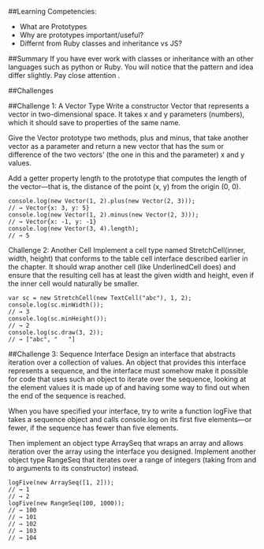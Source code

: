 ##Learning Competencies:
* What are Prototypes
* Why are prototypes important/useful?
* Differnt from Ruby classes and inheritance vs JS?

##Summary
If you have ever work with classes or inheritance with an other languages such as python or Ruby. You will notice that the pattern and idea differ slightly. Pay close attention .

##Challenges

##Challenge 1: A Vector Type
Write a constructor Vector that represents a vector in two-dimensional space. It takes x and y parameters (numbers), which it should save to properties of the same name.

Give the Vector prototype two methods, plus and minus, that take another vector as a parameter and return a new vector that has the sum or difference of the two vectors’ (the one in this and the parameter) x and y values.

Add a getter property length to the prototype that computes the length of the vector—that is, the distance of the point (x, y) from the origin (0, 0).

```
console.log(new Vector(1, 2).plus(new Vector(2, 3)));
// → Vector{x: 3, y: 5}
console.log(new Vector(1, 2).minus(new Vector(2, 3)));
// → Vector{x: -1, y: -1}
console.log(new Vector(3, 4).length);
// → 5
```

Challenge 2: Another Cell
Implement a cell type named StretchCell(inner, width, height) that conforms to the table cell interface described earlier in the chapter. It should wrap another cell (like UnderlinedCell does) and ensure that the resulting cell has at least the given width and height, even if the inner cell would naturally be smaller.

```
var sc = new StretchCell(new TextCell("abc"), 1, 2);
console.log(sc.minWidth());
// → 3
console.log(sc.minHeight());
// → 2
console.log(sc.draw(3, 2));
// → ["abc", "   "]
```

##Challenge 3: Sequence Interface
Design an interface that abstracts iteration over a collection of values. An object that provides this interface represents a sequence, and the interface must somehow make it possible for code that uses such an object to iterate over the sequence, looking at the element values it is made up of and having some way to find out when the end of the sequence is reached.

When you have specified your interface, try to write a function logFive that takes a sequence object and calls console.log on its first five elements—or fewer, if the sequence has fewer than five elements.

Then implement an object type ArraySeq that wraps an array and allows iteration over the array using the interface you designed. Implement another object type RangeSeq that iterates over a range of integers (taking from and to arguments to its constructor) instead.

```
logFive(new ArraySeq([1, 2]));
// → 1
// → 2
logFive(new RangeSeq(100, 1000));
// → 100
// → 101
// → 102
// → 103
// → 104
```
